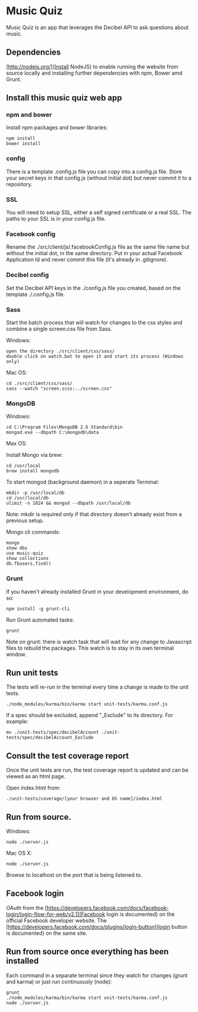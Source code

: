 # Music Quiz
Music Quiz is an app that leverages the Decibel API to ask questions about music.

## Dependencies

[http://nodejs.org/](Install NodeJS) to enable running the website from source locally and installing further dependencies with npm, Bower amd Grunt.

## Install this music quiz web app

### npm and bower

Install npm packages and bower libraries:

```
npm install
bower install
```

### config

There is a template .config.js file you can copy into a config.js file.
Store your secret keys in that config.js (without initial dot) but never commit it to a repository.


### SSL

You will need to setup SSL, either a self signed certificate or a real SSL.
The paths to your SSL is in your config.js file.


### Facebook config

Rename the ./src/client/js/.facebookConfig.js file as the same file name but without the initial dot, in the same directory.
Put in your actual Facebook Application Id and never commit this file (it's already in .gitignore).


### Decibel config

Set the Decibel API keys in the ./config.js file you created, based on the template ./.config.js file.


### Sass

Start the batch process that will watch for changes to the css styles and combine a single screen.css file from Sass.

Windows:

```
open the directory ./src/client/css/sass/
double click on watch.bat to open it and start its process (Windows only)
```

Mac OS:

```
cd ./src/client/css/sass/
sass --watch "screen.scss:../screen.css"
```

### MongoDB

Windows:

```
cd C:\Program Files\MongoDB 2.6 Standard\bin
mongod.exe --dbpath C:\mongodb\data
```

Max OS:

Install Mongo via brew:

```
cd /usr/local
brew install mongodb
```

To start mongod (background daemon) in a seperate Terminal:

```
mkdir -p /usr/local/db
cd /usr/local/db
ulimit -n 1024 && mongod --dbpath /usr/local/db
```

Note: mkdir is required only if that directory doesn't already exist from a previous setup.

Mongo cli commands:

```
mongo
show dbs
use music-quiz
show collections
db.fbusers.find()
```


### Grunt

If you haven't already installed Grunt in your development environment, do so:

```
npm install -g grunt-cli
```

Run Grunt automated tasks:

```
grunt
```

Note on grunt: there is watch task that will wait for any change to Javascript files to rebuild the packages. This watch is to stay in its own terminal window.

## Run unit tests

The tests will re-run in the terminal every time a change is made to the unit tests.

```
./node_modules/karma/bin/karma start unit-tests/karma.conf.js
```

If a spec should be excluded, append "_Exclude" to its directory. For example:

```
mv ./unit-tests/spec/decibelAccount ./unit-tests/spec/decibelAccount_Exclude
```

## Consult the test coverage report

Once the unit tests are run, the test coverage report is updated and can be viewed as an html page.

Open index.html from:

```
./unit-tests/coverage/[your browser and OS name]/index.html
```

## Run from source.

Windows:

```
node ./server.js
```

Mac OS X:

```
node ./server.js
```

Browse to localhost on the port that is being listened to.


## Facebook login

OAuth from the [https://developers.facebook.com/docs/facebook-login/login-flow-for-web/v2.1](Facebook login is documented) on the official Facebook developer website. The [https://developers.facebook.com/docs/plugins/login-button](login button is documented) on the same site.


## Run from source once everything has been installed

Each command in a separate terminal since they watch for changes (grunt and karma) or just run continuously (node):

```
grunt
./node_modules/karma/bin/karma start unit-tests/karma.conf.js
node ./server.js
```
